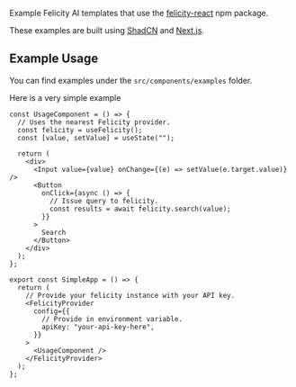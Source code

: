 Example Felicity AI templates that use the [felicity-react](https://www.npmjs.com/package/felicity-react) npm package.

These examples are built using [ShadCN](https://ui.shadcn.com/) and [Next.js](https://nextjs.org/).

## Example Usage

You can find examples under the `src/components/examples` folder.

Here is a very simple example

```tsx
const UsageComponent = () => {
  // Uses the nearest Felicity provider.
  const felicity = useFelicity();
  const [value, setValue] = useState("");

  return (
    <div>
      <Input value={value} onChange={(e) => setValue(e.target.value)} />
      <Button
        onClick={async () => {
          // Issue query to felicity.
          const results = await felicity.search(value);
        }}
      >
        Search
      </Button>
    </div>
  );
};

export const SimpleApp = () => {
  return (
    // Provide your felicity instance with your API key.
    <FelicityProvider
      config={{
        // Provide in environment variable.
        apiKey: "your-api-key-here",
      }}
    >
      <UsageComponent />
    </FelicityProvider>
  );
};
```
